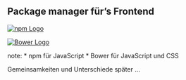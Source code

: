 ##  Package manager für’s Frontend

[![npm Logo](npm-logo.svg "npm Logo")<!-- .element: class="plainImage logo" -->](https://www.npmjs.com/)

[![Bower Logo](bower-logo.png "Bower Logo")<!-- .element: class="plainImage logo" -->](http://bower.io/)

note:
    * npm für JavaScript
    * Bower für JavaScript und CSS

Gemeinsamkeiten und Unterschiede später …
